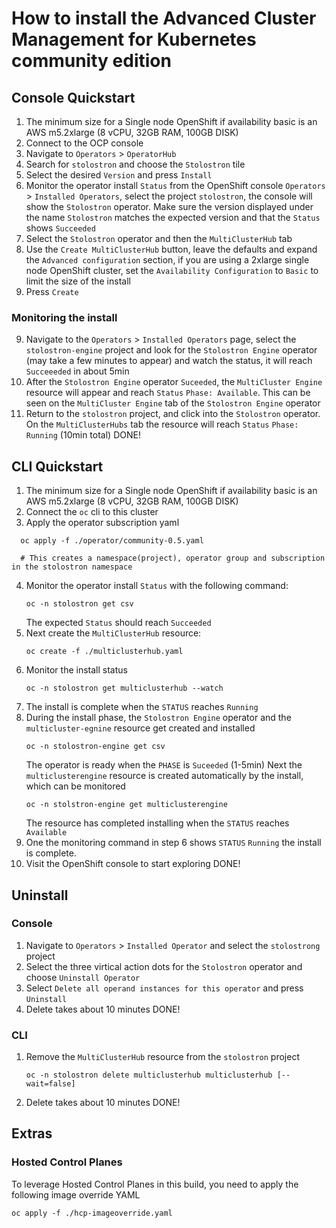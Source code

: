 
# How to install the Advanced Cluster Management for Kubernetes community edition
## Console Quickstart
1. The minimum size for a Single node OpenShift if availability basic is an AWS m5.2xlarge (8 vCPU, 32GB RAM, 100GB DISK)
2. Connect to the OCP console
3. Navigate to `Operators` > `OperatorHub`
4. Search for `stolostron` and choose the `Stolostron` tile
5. Select the desired `Version` and press `Install`
6. Monitor the operator install `Status` from the OpenShift console `Operators` > `Installed Operators`, select the project `stolostron`, the console will show the `Stolostron` operator. Make sure the version displayed under the name `Stolostron` matches the expected version and that the `Status` shows `Succeeded`
6. Select the `Stolostron` operator and then the `MultiClusterHub` tab
7. Use the `Create MultiClusterHub` button, leave the defaults and expand the `Advanced configuration` section, if you are using a 2xlarge single node OpenShift cluster, set the `Availability Configuration` to `Basic` to limit the size of the install
8. Press `Create`

### Monitoring the install
9. Navigate to the `Operators` > `Installed Operators` page, select the `stolostron-engine` project and look for the `Stolostron Engine` operator (may take a few minutes to appear) and watch the status, it will reach `Succeeeded` in about 5min
10. After the `Stolostron Engine` operator `Suceeded`, the `MultiCluster Engine` resource will appear and reach `Status` `Phase: Available`. This can be seen on the `MultiCluster Engine` tab of the `Stolostron Engine` operator
11. Return to the `stolostron` project, and click into the `Stolostron` operator. On the `MultiClusterHubs` tab the resource will reach `Status` `Phase: Running` (10min total)
DONE!

## CLI Quickstart
1. The minimum size for a Single node OpenShift if availability basic is an AWS m5.2xlarge (8 vCPU, 32GB RAM, 100GB DISK)
2. Connect the `oc` cli to this cluster
3. Apply the operator subscription yaml
```
  oc apply -f ./operator/community-0.5.yaml
  
  # This creates a namespace(project), operator group and subscription in the stolostron namespace
```
4. Monitor the operator install `Status` with the following command:
   ```
   oc -n stolostron get csv
   ```
   The expected `Status` should reach `Succeeded`
5. Next create the `MultiClusterHub` resource:
   ```
   oc create -f ./multiclusterhub.yaml
   ```
6. Monitor the install status
   ```
   oc -n stolostron get multiclusterhub --watch
   ```
7. The install is complete when the `STATUS` reaches `Running`
8. During the install phase, the `Stolostron Engine` operator and the `multicluster-egnine` resource get created and installed
   ```
   oc -n stolostron-engine get csv
   ```
   The operator is ready when the `PHASE` is `Suceeded` (1-5min)
   Next the `multiclusterengine` resource is created automatically by the install, which can be monitored
   ```
   oc -n stolstron-engine get multiclusterengine
   ```
   The resource has completed installing when the `STATUS` reaches `Available`
9. One the monitoring command in step 6 shows `STATUS` `Running` the install is complete.
10. Visit the OpenShift console to start exploring
DONE!

## Uninstall
### Console
1. Navigate to `Operators` > `Installed Operator` and select the `stolostrong` project
2. Select the three virtical action dots for the `Stolostron` operator and choose `Uninstall Operator`
3. Select `Delete all operand instances for this operator` and press `Uninstall`
4. Delete takes about 10 minutes
DONE!

### CLI
1. Remove the `MultiClusterHub` resource from the `stolostron` project
   ```
   oc -n stolostron delete multiclusterhub multiclusterhub [--wait=false]
   ```
2. Delete takes about 10 minutes
DONE!

## Extras
### Hosted Control Planes
To leverage Hosted Control Planes in this build, you need to apply the following image override YAML
```
oc apply -f ./hcp-imageoverride.yaml
```